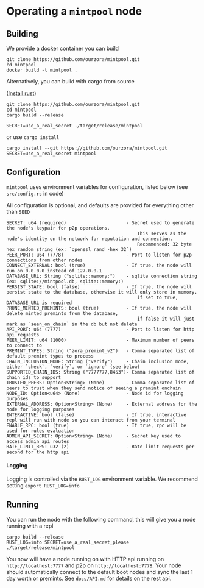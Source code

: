 # Operating a `mintpool` node

## Building

We provide a docker container you can build

```shell
git clone https://github.com/ourzora/mintpool.git
cd mintpool
docker build -t mintpool .
```

Alternatively, you can build with cargo from source

([Install rust](https://www.rust-lang.org/tools/install))

```shell
git clone https://github.com/ourzora/mintpool.git
cd mintpool
cargo build --release

SECRET=use_a_real_secret ./target/release/mintpool
```

or use `cargo install`

```shell
cargo install --git https://github.com/ourzora/mintpool.git
SECRET=use_a_real_secret mintpool
```

## Configuration

`mintpool` uses environment variables for configuration, listed below (see `src/config.rs` in code)

All configuration is optional, and defaults are provided for everything other than `SEED`

```
SECRET: u64 (required)                      - Secret used to generate the node's keypair for p2p operations.
                                                This serves as the node's identity on the network for reputation and connection.
                                                Recommended: 32 byte hex random string (ex: `openssl rand -hex 32`)
PEER_PORT: u64 (7778)                       - Port to listen for p2p connections from other nodes
CONNECT_EXTERNAL: bool (true)               - If true, the node will run on 0.0.0.0 instead of 127.0.0.1
DATABASE_URL: String ("sqlite::memory:")    - sqlite connection string (ex: sqlite://mintpool.db, sqlite::memory:)
PERSIST_STATE: bool (false)                 - If true, the node will persist state to the database, otherwise it will only store in memory.
                                                if set to true, DATABASE_URL is required
PRUNE_MINTED_PREMINTS: bool (true)          - If true, the node will delete minted premints from the database, 
                                                if false it will just mark as `seen_on_chain` in the db but not delete 
API_PORT: u64 (7777)                        - Port to listen for http api requests
PEER_LIMIT: u64 (1000)                      - Maximum number of peers to connect to
PREMINT_TYPES: String ("zora_premint_v2")   - Comma separated list of default premint types to process
CHAIN_INCLUSION_MODE: String ("verify")     - Chain inclusion mode, either `check`, `verify`, or `ignore` (see below)
SUPPORTED_CHAIN_IDS: String ("7777777,8453")- Comma separated list of chain ids to support
TRUSTED_PEERS: Option<String> (None)        - Comma separated list of peers to trust when they send notice of seeing a premint onchain
NODE_ID: Option<u64> (None)                 - Node id for logging purposes
EXTERNAL_ADDRESS: Option<String> (None)     - External address for the node for logging purposes
INTERACTIVE: bool (false)                   - If true, interactive repl will run with node so you can interact from your terminal
ENABLE_RPC: bool (true)                     - If true, rpc will be used for rules evaluation
ADMIN_API_SECRET: Option<String> (None)     - Secret key used to access admin api routes
RATE_LIMIT_RPS: u32 (2)                     - Rate limit requests per second for the http api
```

#### Logging

Logging is controlled via the `RUST_LOG` environment variable. We recommend
setting `export RUST_LOG=info`

## Running

You can run the node with the following command, this will give you a node running with a repl

```shell
cargo build --release
RUST_LOG=info SECRET=use_a_real_secret_please ./target/release/mintpool
```

You now will have a node running on with HTTP api running on `http://localhost:7777` and p2p
on `http://localhost:7778`.
Your node should automatically connect to the default boot nodes and sync the last 1 day worth or
premints. See `docs/API.md` for details on the rest api.
